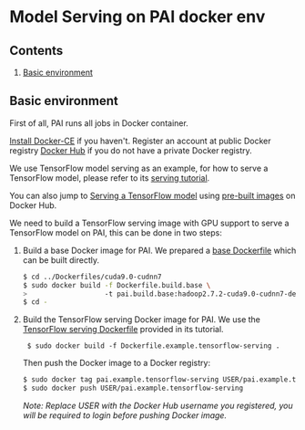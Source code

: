 # Model Serving on PAI docker env

## Contents

1. [Basic environment](#basic-environment)

## Basic environment

First of all, PAI runs all jobs in Docker container.

[Install Docker-CE](https://docs.docker.com/install/linux/docker-ce/ubuntu/) if you haven't. Register an account at public Docker registry [Docker Hub](https://hub.docker.com/) if you do not have a private Docker registry.

We use TensorFlow model serving as an example, for how to serve a TensorFlow model, please refer to its [serving tutorial](https://www.tensorflow.org/serving/serving_basic).

You can also jump to [Serving a TensorFlow model](#serving-a-tensorflow-model) using [pre-built images](https://hub.docker.com/r/openpai/pai.example.tensorflow-serving/) on Docker Hub.

We need to build a TensorFlow serving image with GPU support to serve a TensorFlow model on PAI, this can be done in two steps:

1. Build a base Docker image for PAI. We prepared a [base Dockerfile](../Dockerfiles/cuda9.0-cudnn7/Dockerfile.build.base) which can be built directly.
    
    ```bash
    $ cd ../Dockerfiles/cuda9.0-cudnn7
    $ sudo docker build -f Dockerfile.build.base \
    >                   -t pai.build.base:hadoop2.7.2-cuda9.0-cudnn7-devel-ubuntu16.04 .
    $ cd -
    ```

2. Build the TensorFlow serving Docker image for PAI. We use the [TensorFlow serving Dockerfile](./Dockerfile.example.tensorflow-serving) provided in its tutorial.
    
        $ sudo docker build -f Dockerfile.example.tensorflow-serving .
        
    
    Then push the Docker image to a Docker registry:
    
    ```bash
    $ sudo docker tag pai.example.tensorflow-serving USER/pai.example.tensorflow-serving
    $ sudo docker push USER/pai.example.tensorflow-serving
    ```
    
    *Note: Replace USER with the Docker Hub username you registered, you will be required to login before pushing Docker image.*